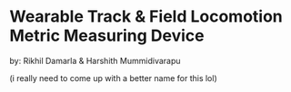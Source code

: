 # Wearable Track &amp; Field Locomotion Metric Measuring Device
by: 
Rikhil Damarla & Harshith Mummidivarapu







(i really need to come up with a better name for this lol)
